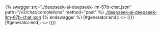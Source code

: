 [#generator:start]: <> ({ "template": "openapi" })
[#generator:start]: <> ({ "template": "openapi" })
{% swagger src="./deepseek-ai-deepseek-llm-67b-chat.json" path="/v2/chat/completions" method="post" %}
[./deepseek-ai-deepseek-llm-67b-chat.json](./deepseek-ai-deepseek-llm-67b-chat.json)
{% endswagger %}
[#generator:end]: <> ({})
[#generator:end]: <> ({})